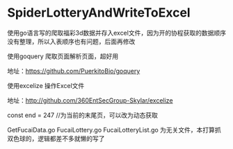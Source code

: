 # SpiderLotteryAndWriteToExcel
使用go语言写的爬取福彩3d数据并存入excel文件，因为开的协程获取的数据顺序没有整理，所以入表顺序也有问题，后面再修改

使用goquery 爬取页面解析页面，超好用


地址：https://github.com/PuerkitoBio/goquery


使用excelize 操作Excel文件

地址：http://github.com/360EntSecGroup-Skylar/excelize


const end = 247 //为当前的末尾页，可以改为动态获取


GetFucaiData.go FucaiLottery.go FucaiLotteryList.go 为无关文件，本打算抓双色球的，逻辑都差不多就懒的写了
